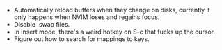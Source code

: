 - Automatically reload buffers when they change on disks, currently it only happens when NVIM loses and regains focus.
- Disable .swap files.
- In insert mode, there's a weird hotkey on S-c that fucks up the cursor.
- Figure out how to search for mappings to keys.
